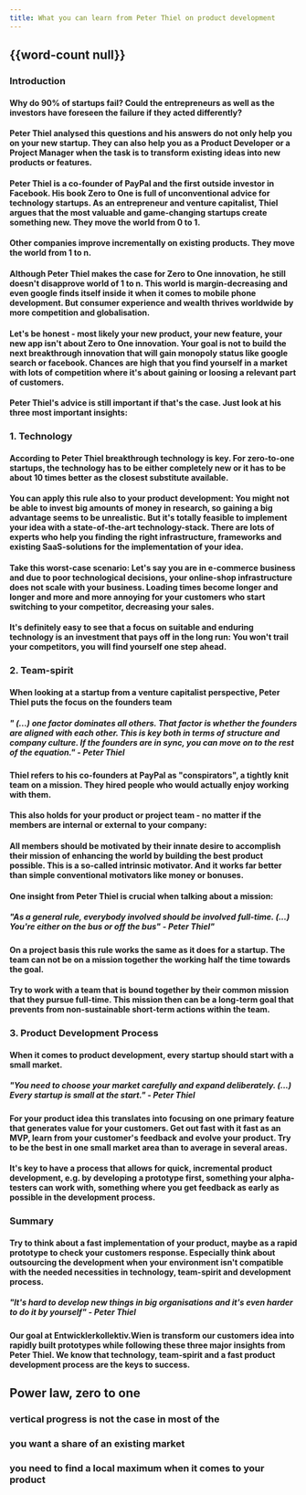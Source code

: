 ```yaml
---
title: What you can learn from Peter Thiel on product development
---
```


## {{word-count null}}
### Introduction
#### Why do 90% of startups fail? Could the entrepreneurs as well as the investors have foreseen the failure if they acted differently? 

#### Peter Thiel analysed this questions and his answers do not only help you on your new startup. They can also help you as a Product Developer or a Project Manager when the task is to transform existing ideas into new products or features.

#### Peter Thiel is a co-founder of PayPal and the first outside investor in Facebook. His book Zero to One is full of unconventional advice for technology startups. As an entrepreneur and venture capitalist, Thiel argues that the most valuable and game-changing startups create something new. They move the world from 0 to 1. 

#### Other companies improve incrementally on existing products. They move the world from 1 to n.

#### Although Peter Thiel makes the case for Zero to One innovation, he still doesn't disapprove world of 1 to n. This world is margin-decreasing and even google finds itself inside it when it comes to mobile phone development. But consumer experience and wealth thrives worldwide by more competition and globalisation.

#### Let's be honest - most likely your new product, your new feature, your new app isn't about Zero to One innovation. Your goal is not to build the next breakthrough innovation that will gain monopoly status like google search or facebook. Chances are high that you find yourself in a market with lots of competition where it's about gaining or loosing a relevant part of customers.

#### Peter Thiel's advice is still important if that's the case. Just look at his three most important insights: 

### 1. Technology
#### According to Peter Thiel breakthrough technology is key. For zero-to-one startups, the technology has to be either completely new or it has to be about 10 times better as the closest substitute available.

#### You can apply this rule also to your product development: You might not be able to invest big amounts of money in research, so gaining a big advantage seems to be unrealistic. But it's totally feasible to implement your idea with a state-of-the-art technology-stack. There are lots of experts who help you finding the right infrastructure, frameworks and existing SaaS-solutions for the implementation of your idea. 

#### Take this worst-case scenario: Let's say you are in e-commerce business and due to poor technological decisions, your online-shop infrastructure does not scale with your business. Loading times become longer and longer and more and more annoying for your customers who start switching to your competitor, decreasing your sales.

#### It's definitely easy to see that a focus on suitable and enduring technology is an investment that pays off in the long run: You won't trail your competitors, you will find yourself one step ahead. 

### 2. Team-spirit
#### When looking at a startup from a venture capitalist perspective, Peter Thiel puts the focus on the founders team
##### __" (...) one factor dominates all others. That factor is whether the founders are aligned with each other. This is key both in terms of structure and company culture. If the founders are in sync, you can move on to the rest of the equation." - Peter Thiel__

#### Thiel refers to his co-founders at PayPal as "conspirators", a tightly knit team on a mission. They hired people who would actually enjoy working with them.

#### This also holds for your product or project team - no matter if the members are internal or external to your company:

#### All members should be motivated by their innate desire to accomplish their mission of enhancing the world by building the best product possible. This is a so-called intrinsic motivator. And it works far better than simple conventional motivators like money or bonuses.

#### One insight from Peter Thiel is crucial when talking about a mission:
##### __"As a general rule, everybody involved should be involved full-time. (...) You're either on the bus or off the bus" - Peter Thiel"__

#### On a project basis this rule works the same as it does for a startup. The team can not be on a mission together the working half the time towards the goal. 

#### Try to work with a team that is bound together by their common mission that they pursue full-time. This mission then can be a long-term goal that prevents from non-sustainable short-term actions within the team.

### 3. Product Development Process
#### When it comes to product development, every startup should start with a small market.
##### __"You need to choose your market carefully and expand deliberately. (...) Every startup is small at the start." - Peter Thiel__

#### For your product idea this translates into focusing on one primary feature that generates value for your customers. Get out fast with it fast as an MVP, learn from your customer's feedback and evolve your product. Try to be the best in one small market area than to average in several areas.

#### It's key to have a process that allows for  quick, incremental product development, e.g. by developing a prototype first, something your alpha-testers can work with, something where you get feedback as early as possible in the development process. 

### Summary
#### Try to think about a fast implementation of your product, maybe as a rapid prototype to check your customers response. Especially think about outsourcing the development when your environment isn't compatible with the needed necessities in technology, team-spirit and development process. 
##### __"It's hard to develop new things in big organisations and it's even harder to do it by yourself" - Peter Thiel__ 

#### Our goal at Entwicklerkollektiv.Wien is transform our customers idea into rapidly built prototypes while following these three major insights from Peter Thiel. We know that technology, team-spirit and a fast product development process are the keys to success.

## Power law, zero to one
### vertical progress is not the case in most of the 

### you want a share of an existing market

### you need to find a local maximum when it comes to your product

